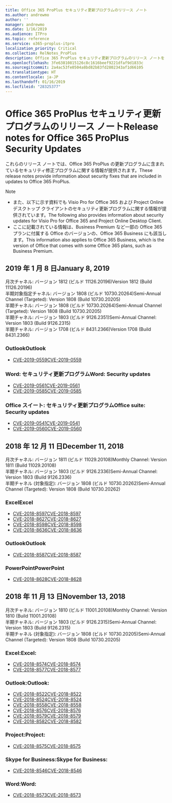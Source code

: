 ```yaml
---
title: Office 365 ProPlus セキュリティ更新プログラムのリリース ノート
ms.author: andrewmo
author: ''
manager: andrewmo
ms.date: 1/16/2019
ms.audience: ITPro
ms.topic: reference
ms.service: o365-proplus-itpro
localization_priority: Critical
ms.collection: RelNotes_ProPlus
description: Office 365 ProPlus セキュリティ更新プログラムのリリース ノートを IT 担当者に提供します
ms.openlocfilehash: 3fe63810815126c8c1616beef9221dfaf9d1833c
ms.sourcegitcommit: 2a4ac53fe0504a8bd82b83fd2802343af1d66105
ms.translationtype: HT
ms.contentlocale: ja-JP
ms.lasthandoff: 01/16/2019
ms.locfileid: "28325377"
---
```

# <a name="release-notes-for-office-365-proplus-security-updates"></a><span data-ttu-id="a5f6b-103">Office 365 ProPlus セキュリティ更新プログラムのリリース ノート</span><span class="sxs-lookup"><span data-stu-id="a5f6b-103">Release notes for Office 365 ProPlus Security Updates</span></span>

<span data-ttu-id="a5f6b-104">これらのリリース ノートでは、Office 365 ProPlus の更新プログラムに含まれているセキュリティ修正プログラムに関する情報が提供されます。</span><span class="sxs-lookup"><span data-stu-id="a5f6b-104">These release notes provide information about security fixes that are included in updates to Office 365 ProPlus.</span></span>
 
> [!NOTE]
> - <span data-ttu-id="a5f6b-105">また、以下に示す資料でも Visio Pro for Office 365 および Project Online デスクトップ クライアントのセキュリティ更新プログラムに関する情報が提供されています。</span><span class="sxs-lookup"><span data-stu-id="a5f6b-105">The following also provides information about security updates for Visio Pro for Office 365 and Project Online Desktop Client.</span></span>
> - <span data-ttu-id="a5f6b-106">ここに記載されている情報は、Business Premium など一部の Office 365 プランに付属する Office のバージョンの、Office 365 Business にも該当します。</span><span class="sxs-lookup"><span data-stu-id="a5f6b-106">This information also applies to Office 365 Business, which is the version of Office that comes with some Office 365 plans, such as Business Premium.</span></span>

## <a name="january-8-2019"></a><span data-ttu-id="a5f6b-107">2019 年 1 月 8 日</span><span class="sxs-lookup"><span data-stu-id="a5f6b-107">January 8, 2019</span></span>

<span data-ttu-id="a5f6b-108">月次チャネル: バージョン 1812 (ビルド 11126.20196)</span><span class="sxs-lookup"><span data-stu-id="a5f6b-108">Version 1812 (Build 11126.20196)</span></span>  
<span data-ttu-id="a5f6b-109">半期対象指定チャネル: バージョン 1808 (ビルド 10730.20264)</span><span class="sxs-lookup"><span data-stu-id="a5f6b-109">Semi-Annual Channel (Targeted): Version 1808 (Build 10730.20205)</span></span>  
<span data-ttu-id="a5f6b-110">半期チャネル: バージョン 1808 (ビルド 10730.20264)</span><span class="sxs-lookup"><span data-stu-id="a5f6b-110">Semi-Annual Channel (Targeted): Version 1808 (Build 10730.20205)</span></span>  
<span data-ttu-id="a5f6b-111">半期チャネル: バージョン 1803 (ビルド 9126.2351)</span><span class="sxs-lookup"><span data-stu-id="a5f6b-111">Semi-Annual Channel: Version 1803 (Build 9126.2315)</span></span>  
<span data-ttu-id="a5f6b-112">半期チャネル: バージョン 1708 (ビルド 8431.2366)</span><span class="sxs-lookup"><span data-stu-id="a5f6b-112">Version 1708 (Build 8431.2366)</span></span>  


### <a name="outlook"></a><span data-ttu-id="a5f6b-113">Outlook</span><span class="sxs-lookup"><span data-stu-id="a5f6b-113">Outlook</span></span>
-   [<span data-ttu-id="a5f6b-114">CVE-2019-0559</span><span class="sxs-lookup"><span data-stu-id="a5f6b-114">CVE-2019-0559</span></span>](https://portal.msrc.microsoft.com/ja-JP/security-guidance/advisory/CVE-2019-0559)

### <a name="word-security-updates"></a><span data-ttu-id="a5f6b-115">Word: セキュリティ更新プログラム</span><span class="sxs-lookup"><span data-stu-id="a5f6b-115">Word: Security updates</span></span> 
-   [<span data-ttu-id="a5f6b-116">CVE-2019-0561</span><span class="sxs-lookup"><span data-stu-id="a5f6b-116">CVE-2019-0561</span></span>](https://portal.msrc.microsoft.com/ja-JP/security-guidance/advisory/CVE-2019-0561)
-   [<span data-ttu-id="a5f6b-117">CVE-2019-0585</span><span class="sxs-lookup"><span data-stu-id="a5f6b-117">CVE-2019-0585</span></span>](https://portal.msrc.microsoft.com/ja-JP/security-guidance/advisory/CVE-2019-0585) 
 
### <a name="office-suite-security-updates"></a><span data-ttu-id="a5f6b-118">Office スイート: セキュリティ更新プログラム</span><span class="sxs-lookup"><span data-stu-id="a5f6b-118">Office suite: Security updates</span></span> 
-   [<span data-ttu-id="a5f6b-119">CVE-2019-0541</span><span class="sxs-lookup"><span data-stu-id="a5f6b-119">CVE-2019-0541</span></span>](https://portal.msrc.microsoft.com/ja-JP/security-guidance/advisory/CVE-2019-0541)
-   [<span data-ttu-id="a5f6b-120">CVE-2019-0560</span><span class="sxs-lookup"><span data-stu-id="a5f6b-120">CVE-2019-0560</span></span>](https://portal.msrc.microsoft.com/ja-JP/security-guidance/advisory/CVE-2019-0560)

## <a name="december-11-2018"></a><span data-ttu-id="a5f6b-121">2018 年 12 月 11 日</span><span class="sxs-lookup"><span data-stu-id="a5f6b-121">December 11, 2018</span></span>
<span data-ttu-id="a5f6b-122">月次チャネル: バージョン 1811 (ビルド 11029.20108)</span><span class="sxs-lookup"><span data-stu-id="a5f6b-122">Monthly Channel: Version 1811 (Build 11029.20108)</span></span>  
<span data-ttu-id="a5f6b-123">半期チャネル: バージョン 1803 (ビルド 9126.2336)</span><span class="sxs-lookup"><span data-stu-id="a5f6b-123">Semi-Annual Channel: Version 1803 (Build 9126.2336)</span></span>  
<span data-ttu-id="a5f6b-124">半期チャネル (対象指定): バージョン 1808 (ビルド 10730.20262)</span><span class="sxs-lookup"><span data-stu-id="a5f6b-124">Semi-Annual Channel (Targeted): Version 1808 (Build 10730.20262)</span></span>  

### <a name="excel"></a><span data-ttu-id="a5f6b-125">Excel</span><span class="sxs-lookup"><span data-stu-id="a5f6b-125">Excel</span></span>

-   [<span data-ttu-id="a5f6b-126">CVE-2018-8597</span><span class="sxs-lookup"><span data-stu-id="a5f6b-126">CVE-2018-8597</span></span>](https://portal.msrc.microsoft.com/ja-JP/security-guidance/advisory/CVE-2018-8597)
-   [<span data-ttu-id="a5f6b-127">CVE-2018-8627</span><span class="sxs-lookup"><span data-stu-id="a5f6b-127">CVE-2018-8627</span></span>](https://portal.msrc.microsoft.com/ja-JP/security-guidance/advisory/CVE-2018-8627)
-   [<span data-ttu-id="a5f6b-128">CVE-2018-8598</span><span class="sxs-lookup"><span data-stu-id="a5f6b-128">CVE-2018-8598</span></span>](https://portal.msrc.microsoft.com/ja-JP/security-guidance/advisory/CVE-2018-8598)
-   [<span data-ttu-id="a5f6b-129">CVE-2018-8636</span><span class="sxs-lookup"><span data-stu-id="a5f6b-129">CVE-2018-8636</span></span>](https://portal.msrc.microsoft.com/ja-JP/security-guidance/advisory/CVE-2018-8636)

### <a name="outlook"></a><span data-ttu-id="a5f6b-130">Outlook</span><span class="sxs-lookup"><span data-stu-id="a5f6b-130">Outlook</span></span>

-   [<span data-ttu-id="a5f6b-131">CVE-2018-8587</span><span class="sxs-lookup"><span data-stu-id="a5f6b-131">CVE-2018-8587</span></span>](https://portal.msrc.microsoft.com/ja-JP/security-guidance/advisory/CVE-2018-8587)

### <a name="powerpoint"></a><span data-ttu-id="a5f6b-132">PowerPoint</span><span class="sxs-lookup"><span data-stu-id="a5f6b-132">PowerPoint</span></span>

-   [<span data-ttu-id="a5f6b-133">CVE-2018-8628</span><span class="sxs-lookup"><span data-stu-id="a5f6b-133">CVE-2018-8628</span></span>](https://portal.msrc.microsoft.com/ja-JP/security-guidance/advisory/CVE-2018-8628)

## <a name="november-13-2018"></a><span data-ttu-id="a5f6b-134">2018 年 11 月 13 日</span><span class="sxs-lookup"><span data-stu-id="a5f6b-134">November 13, 2018</span></span>
<span data-ttu-id="a5f6b-135">月次チャネル: バージョン 1810 (ビルド 11001.20108)</span><span class="sxs-lookup"><span data-stu-id="a5f6b-135">Monthly Channel: Version 1810 (Build 11001.20108)</span></span>  
<span data-ttu-id="a5f6b-136">半期チャネル: バージョン 1803 (ビルド 9126.2315)</span><span class="sxs-lookup"><span data-stu-id="a5f6b-136">Semi-Annual Channel: Version 1803 (Build 9126.2315)</span></span>  
<span data-ttu-id="a5f6b-137">半期チャネル (対象指定): バージョン 1808 (ビルド 10730.20205)</span><span class="sxs-lookup"><span data-stu-id="a5f6b-137">Semi-Annual Channel (Targeted): Version 1808 (Build 10730.20205)</span></span>  

### <a name="excel"></a><span data-ttu-id="a5f6b-138">Excel:</span><span class="sxs-lookup"><span data-stu-id="a5f6b-138">Excel:</span></span>

-   [<span data-ttu-id="a5f6b-139">CVE-2018-8574</span><span class="sxs-lookup"><span data-stu-id="a5f6b-139">CVE-2018-8574</span></span>](https://portal.msrc.microsoft.com/ja-JP/security-guidance/advisory/CVE-2018-8574)
-   [<span data-ttu-id="a5f6b-140">CVE-2018-8577</span><span class="sxs-lookup"><span data-stu-id="a5f6b-140">CVE-2018-8577</span></span>](https://portal.msrc.microsoft.com/ja-JP/security-guidance/advisory/CVE-2018-8577)

### <a name="outlook"></a><span data-ttu-id="a5f6b-141">Outlook:</span><span class="sxs-lookup"><span data-stu-id="a5f6b-141">Outlook:</span></span>

-   [<span data-ttu-id="a5f6b-142">CVE-2018-8522</span><span class="sxs-lookup"><span data-stu-id="a5f6b-142">CVE-2018-8522</span></span>](https://portal.msrc.microsoft.com/ja-JP/security-guidance/advisory/CVE-2018-8522)
-   [<span data-ttu-id="a5f6b-143">CVE-2018-8524</span><span class="sxs-lookup"><span data-stu-id="a5f6b-143">CVE-2018-8524</span></span>](https://portal.msrc.microsoft.com/ja-JP/security-guidance/advisory/CVE-2018-8524)
-   [<span data-ttu-id="a5f6b-144">CVE-2018-8558</span><span class="sxs-lookup"><span data-stu-id="a5f6b-144">CVE-2018-8558</span></span>](https://portal.msrc.microsoft.com/ja-JP/security-guidance/advisory/CVE-2018-8558)
-   [<span data-ttu-id="a5f6b-145">CVE-2018-8576</span><span class="sxs-lookup"><span data-stu-id="a5f6b-145">CVE-2018-8576</span></span>](https://portal.msrc.microsoft.com/ja-JP/security-guidance/advisory/CVE-2018-8576)
-   [<span data-ttu-id="a5f6b-146">CVE-2018-8579</span><span class="sxs-lookup"><span data-stu-id="a5f6b-146">CVE-2018-8579</span></span>](https://portal.msrc.microsoft.com/ja-JP/security-guidance/advisory/CVE-2018-8579)
-   [<span data-ttu-id="a5f6b-147">CVE-2018-8582</span><span class="sxs-lookup"><span data-stu-id="a5f6b-147">CVE-2018-8582</span></span>](https://portal.msrc.microsoft.com/ja-JP/security-guidance/advisory/CVE-2018-8582)

### <a name="project"></a><span data-ttu-id="a5f6b-148">Project:</span><span class="sxs-lookup"><span data-stu-id="a5f6b-148">Project:</span></span>

-   [<span data-ttu-id="a5f6b-149">CVE-2018-8575</span><span class="sxs-lookup"><span data-stu-id="a5f6b-149">CVE-2018-8575</span></span>](https://portal.msrc.microsoft.com/ja-JP/security-guidance/advisory/CVE-2018-8575)

### <a name="skype-for-business"></a><span data-ttu-id="a5f6b-150">Skype for Business:</span><span class="sxs-lookup"><span data-stu-id="a5f6b-150">Skype for Business:</span></span>

-   [<span data-ttu-id="a5f6b-151">CVE-2018-8546</span><span class="sxs-lookup"><span data-stu-id="a5f6b-151">CVE-2018-8546</span></span>](https://portal.msrc.microsoft.com/ja-JP/security-guidance/advisory/CVE-2018-8546)

### <a name="word"></a><span data-ttu-id="a5f6b-152">Word:</span><span class="sxs-lookup"><span data-stu-id="a5f6b-152">Word:</span></span>

-   [<span data-ttu-id="a5f6b-153">CVE-2018-8573</span><span class="sxs-lookup"><span data-stu-id="a5f6b-153">CVE-2018-8573</span></span>](https://portal.msrc.microsoft.com/ja-JP/security-guidance/advisory/CVE-2018-8573)